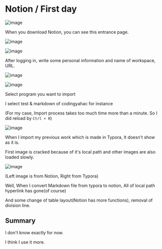 # Notion / First day

![image](https://user-images.githubusercontent.com/48755377/61874898-71890780-af24-11e9-99a8-6a10f0c8936a.png)

When you download Notion, you can see this entrance page.



![image](https://user-images.githubusercontent.com/48755377/61874998-a39a6980-af24-11e9-949a-780c5e9c2425.png)

![image](https://user-images.githubusercontent.com/48755377/61875152-fc6a0200-af24-11e9-9263-dd08d3e17193.png)

After logging in, write some personal information and name of workspace, URL.



![image](https://user-images.githubusercontent.com/48755377/61875247-2a4f4680-af25-11e9-9339-e36052c55f86.png)

![image](https://user-images.githubusercontent.com/48755377/61875367-6e424b80-af25-11e9-9bde-f1fbbc3ff2eb.png)

Select program you want to import

I select test & markdown of codingyahac for instance

(For my case, Import process takes too much time more than a minute. So I did reload by  `Ctrl + R`)



![image](https://user-images.githubusercontent.com/48755377/61875886-8d8da880-af26-11e9-8184-728ee7256cee.png)

When I import my previous work which is made in Typora, It doesn't show as it is.

First image is cracked because of it's local path and other images are also loaded slowly.



![image](https://user-images.githubusercontent.com/48755377/61876463-e7db3900-af27-11e9-9d69-7bc9c81edf2b.png)

(Left image is from Notion, Right from Typora)

Well, When I convert Markdown file from typora to notion, All of local path hyperlink has gone(of course)

And some change of table layout(Notion has more functions), removal of division line.



## Summary

I don't know exactly for now.

I think I use it more.